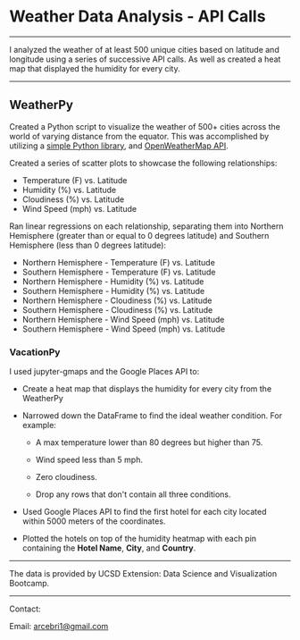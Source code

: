 # Weather Data Analysis - API Calls

- - -

I analyzed the weather of at least 500 unique cities based on latitude and longitude using a series of successive API calls.
As well as created a heat map that displayed the humidity for every city.

- - -

## WeatherPy

Created a Python script to visualize the weather of 500+ cities across the world of varying distance from the equator. This was accomplished by utilizing a [simple Python library](https://pypi.python.org/pypi/citipy), and [OpenWeatherMap API](https://openweathermap.org/api).

Created a series of scatter plots to showcase the following relationships:

* Temperature (F) vs. Latitude
* Humidity (%) vs. Latitude
* Cloudiness (%) vs. Latitude
* Wind Speed (mph) vs. Latitude


Ran linear regressions on each relationship, separating them into Northern Hemisphere (greater than or equal to 0 degrees latitude) and Southern Hemisphere (less than 0 degrees latitude):

* Northern Hemisphere - Temperature (F) vs. Latitude
* Southern Hemisphere - Temperature (F) vs. Latitude
* Northern Hemisphere - Humidity (%) vs. Latitude
* Southern Hemisphere - Humidity (%) vs. Latitude
* Northern Hemisphere - Cloudiness (%) vs. Latitude
* Southern Hemisphere - Cloudiness (%) vs. Latitude
* Northern Hemisphere - Wind Speed (mph) vs. Latitude
* Southern Hemisphere - Wind Speed (mph) vs. Latitude


### VacationPy

I used jupyter-gmaps and the Google Places API to:

* Create a heat map that displays the humidity for every city from the WeatherPy

* Narrowed down the DataFrame to find the ideal weather condition. For example:

  * A max temperature lower than 80 degrees but higher than 75.

  * Wind speed less than 5 mph.

  * Zero cloudiness.

  * Drop any rows that don't contain all three conditions.

* Used Google Places API to find the first hotel for each city located within 5000 meters of the coordinates.

* Plotted the hotels on top of the humidity heatmap with each pin containing the **Hotel Name**, **City**, and **Country**.


- - -
The data is provided by UCSD Extension: Data Science and Visualization Bootcamp.
- - -

Contact:

Email: arcebri1@gmail.com